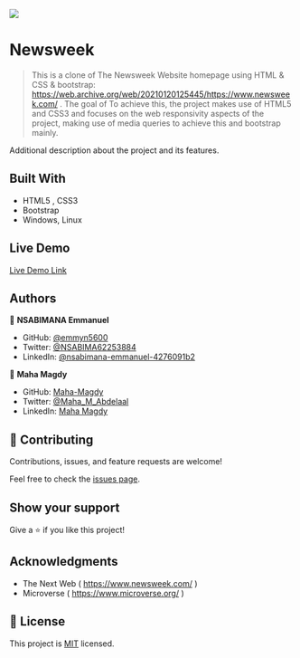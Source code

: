 ![](https://img.shields.io/badge/Microverse-blueviolet)

# Newsweek

> This is a clone of The Newsweek Website homepage using HTML & CSS & bootstrap: https://web.archive.org/web/20210120125445/https://www.newsweek.com/ . The goal of
> To achieve this, the project makes use of HTML5 and CSS3 and focuses on the web responsivity aspects of the project, making use of media queries to achieve this and bootstrap mainly.

Additional description about the project and its features.

## Built With

- HTML5 , CSS3
- Bootstrap
- Windows, Linux

## Live Demo

[Live Demo Link](https://livedemo.com)

## Authors

👤 **NSABIMANA Emmanuel**

- GitHub: [@emmyn5600](https://github.com/Emmyn5600)
- Twitter: [@NSABIMA62253884](https://twitter.com/NSABIMA62253884)
- LinkedIn: [@nsabimana-emmanuel-4276091b2](https://www.linkedin.com/in/nsabimana-emmanuel-4276091b2/)

👤 **Maha Magdy**

- GitHub: [Maha-Magdy](https://github.com/Maha-Magdy)
- Twitter: [@Maha_M_Abdelaal](https://twitter.com/Maha_M_Abdelaal)
- LinkedIn: [Maha Magdy](https://www.linkedin.com/in/maha-magdy-18a8a7116/)

## 🤝 Contributing

Contributions, issues, and feature requests are welcome!

Feel free to check the [issues page](issues/).

## Show your support

Give a ⭐️ if you like this project!

## Acknowledgments

- The Next Web ( https://www.newsweek.com/ )
- Microverse ( https://www.microverse.org/ )

## 📝 License

This project is [MIT](lic.url) licensed.
